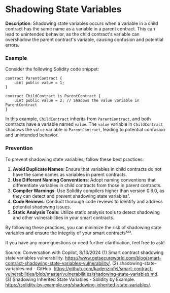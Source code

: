 # Shadowing State Variables

**Description**:
Shadowing state variables occurs when a variable in a child contract has the same name as a variable in a parent contract. This can lead to unintended behavior, as the child contract's variable can overshadow the parent contract's variable, causing confusion and potential errors.

### Example
Consider the following Solidity code snippet:

```solidity
contract ParentContract {
    uint public value = 1;
}

contract ChildContract is ParentContract {
    uint public value = 2; // Shadows the value variable in ParentContract
}
```

In this example, `ChildContract` inherits from `ParentContract`, and both contracts have a variable named `value`. The `value` variable in `ChildContract` shadows the `value` variable in `ParentContract`, leading to potential confusion and unintended behavior.

### Prevention
To prevent shadowing state variables, follow these best practices:

1. **Avoid Duplicate Names**: Ensure that variables in child contracts do not have the same names as variables in parent contracts.
2. **Use Different Naming Conventions**: Adopt naming conventions that differentiate variables in child contracts from those in parent contracts.
3. **Compiler Warnings**: Use Solidity compilers higher than version 0.6.0, as they can detect and prevent shadowing state variables¹.
4. **Code Reviews**: Conduct thorough code reviews to identify and address potential shadowing issues.
5. **Static Analysis Tools**: Utilize static analysis tools to detect shadowing and other vulnerabilities in your smart contracts.

By following these practices, you can minimize the risk of shadowing state variables and ensure the integrity of your smart contracts¹²³.

If you have any more questions or need further clarification, feel free to ask!

Source: Conversation with Copilot, 8/13/2024
(1) Smart contract shadowing state variables vulnerability. https://www.getsecureworld.com/blog/smart-contract-shadowing-state-variables-vulnerability/.
(2) shadowing-state-variables.md - GitHub. https://github.com/kadenzipfel/smart-contract-vulnerabilities/blob/master/vulnerabilities/shadowing-state-variables.md.
(3) Shadowing Inherited State Variables - Solidity by Example. https://solidity-by-example.org/shadowing-inherited-state-variables/.